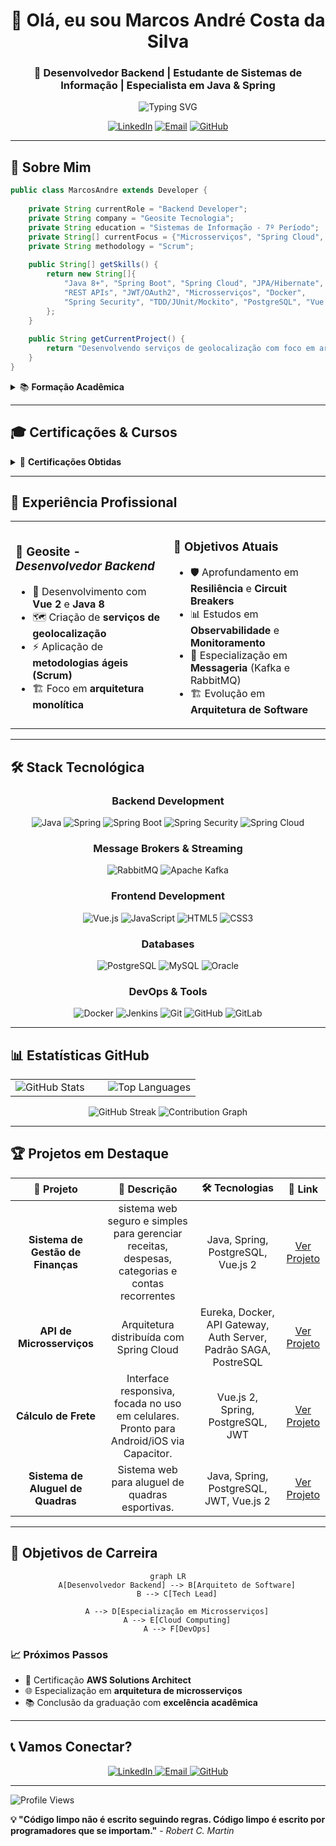 <div align="center">

# 👋 Olá, eu sou **Marcos André Costa da Silva**

### 🚀 Desenvolvedor Backend | Estudante de Sistemas de Informação | Especialista em Java & Spring

<img src="https://readme-typing-svg.herokuapp.com?font=Fira+Code&pause=1000&color=00D9FF&center=true&vCenter=true&width=435&lines=Desenvolvedor+Backend+Java;Estudante+de+Sistemas+de+Informa%C3%A7%C3%A3o;Especialista+em+Spring+Framework;Apaixonado+por+Microsservi%C3%A7os" alt="Typing SVG" />

[![LinkedIn](https://img.shields.io/badge/LinkedIn-0077B5?style=for-the-badge&logo=linkedin&logoColor=white)](https://www.linkedin.com/in/marcos-andr%C3%A9-costa-da-silva-51807625a)
[![Email](https://img.shields.io/badge/Email-D14836?style=for-the-badge&logo=gmail&logoColor=white)](mailto:marcosdev2002@gmail.com)
[![GitHub](https://img.shields.io/badge/GitHub-100000?style=for-the-badge&logo=github&logoColor=white)](https://github.com/devopMarkz)

</div>

---

## 🎯 **Sobre Mim**

```java
public class MarcosAndre extends Developer {
    
    private String currentRole = "Backend Developer";
    private String company = "Geosite Tecnologia";
    private String education = "Sistemas de Informação - 7º Período";
    private String[] currentFocus = {"Microsserviços", "Spring Cloud", "Mensageria"};
    private String methodology = "Scrum";
    
    public String[] getSkills() {
        return new String[]{
            "Java 8+", "Spring Boot", "Spring Cloud", "JPA/Hibernate",
            "REST APIs", "JWT/OAuth2", "Microsserviços", "Docker", 
            "Spring Security", "TDD/JUnit/Mockito", "PostgreSQL", "Vue.js"
        };
    }
    
    public String getCurrentProject() {
        return "Desenvolvendo serviços de geolocalização com foco em arquitetura monolítica";
    }
}
```

<details>
<summary>📚 <strong>Formação Acadêmica</strong></summary>

- 🎓 **Bacharelado em Sistemas de Informação** - 7º Período
- 📖 Focado em **Engenharia de Software**, **Arquitetura de Sistemas** e **Desenvolvimento Web**
- 🔬 Projetos acadêmicos e profissionais envolvendo **desenvolvimento full-stack** e **metodologias ágeis**

</details>

---

## 🎓 **Certificações & Cursos**

<details>
<summary>📜 <strong>Certificações Obtidas</strong></summary>

- ☕ **Java COMPLETO - Programação Orientada a Objetos + Projetos** *(54.5 horas - Concluído)*
- ☕ **SOLID com JAVA: Princípios da Programação Orientada a Objetos** *(8 horas - Concluído)*
- 🍃 **Java Spring Professional** *(120 horas - Concluído)*
- 🐳 **Spring BootExpert: JPA, REST, JWT, OAuth2 com Docker e AWS** *(52 horas - Concluído)*
- ☕ **Java Unit Testing com Spring Boot 3, TDD, Junit 5 e Mockito** *(17h - Concluído)*
- ☕ **Microsserviços 2025 c. Spring Cloud Boot Kubernetes e Docker** *(43.5h - Concluído)*
- 🍃 **Especialista JPA** *(32 horas - Em andamento)*
- 📊 **Especialista em Microsserviços - AlgaWorks** - *(+70 horas - Em andamento)*

</details>

---

## 💼 **Experiência Profissional**

<table align="center">
<tr>
<td width="450px" align="left">

### 🏢 **Geosite** - *Desenvolvedor Backend*
- 🔭 Desenvolvimento com **Vue 2** e **Java 8**
- 🗺️ Criação de **serviços de geolocalização**
- ⚡ Aplicação de **metodologias ágeis (Scrum)**
- 🏗️ Foco em **arquitetura monolítica**

</td>
<td width="450px" align="left">

### 🎯 **Objetivos Atuais**
- 🛡️ Aprofundamento em **Resiliência** e **Circuit Breakers**
- 📊 Estudos em **Observabilidade** e **Monitoramento**
- 📨 Especialização em **Messageria** (Kafka e RabbitMQ)
- 🏗️ Evolução em **Arquitetura de Software**

</td>
</tr>
</table>

---

## 🛠️ **Stack Tecnológica**

<div align="center">

### **Backend Development**
![Java](https://img.shields.io/badge/Java-007396?style=for-the-badge&logo=java&logoColor=white)
![Spring](https://img.shields.io/badge/Spring-6DB33F?style=for-the-badge&logo=spring&logoColor=white)
![Spring Boot](https://img.shields.io/badge/Spring%20Boot-6DB33F?style=for-the-badge&logo=springboot&logoColor=white)
![Spring Security](https://img.shields.io/badge/Spring%20Security-6DB33F?style=for-the-badge&logo=springsecurity&logoColor=white)
![Spring Cloud](https://img.shields.io/badge/Spring%20Cloud-6DB33F?style=for-the-badge&logo=springcloud&logoColor=white)

### **Message Brokers & Streaming**
![RabbitMQ](https://img.shields.io/badge/RabbitMQ-FF6600?style=for-the-badge&logo=rabbitmq&logoColor=white)
![Apache Kafka](https://img.shields.io/badge/Apache%20Kafka-231F20?style=for-the-badge&logo=apachekafka&logoColor=white)

### **Frontend Development**
![Vue.js](https://img.shields.io/badge/Vue.js-4FC08D?style=for-the-badge&logo=vue.js&logoColor=white)
![JavaScript](https://img.shields.io/badge/JavaScript-F7DF1E?style=for-the-badge&logo=javascript&logoColor=black)
![HTML5](https://img.shields.io/badge/HTML5-E34F26?style=for-the-badge&logo=html5&logoColor=white)
![CSS3](https://img.shields.io/badge/CSS3-1572B6?style=for-the-badge&logo=css3&logoColor=white)

### **Databases**
![PostgreSQL](https://img.shields.io/badge/PostgreSQL-316192?style=for-the-badge&logo=postgresql&logoColor=white)
![MySQL](https://img.shields.io/badge/MySQL-4479A1?style=for-the-badge&logo=mysql&logoColor=white)
![Oracle](https://img.shields.io/badge/Oracle-F80000?style=for-the-badge&logo=oracle&logoColor=white)

### **DevOps & Tools**
![Docker](https://img.shields.io/badge/Docker-2496ED?style=for-the-badge&logo=docker&logoColor=white)
![Jenkins](https://img.shields.io/badge/Jenkins-2C526F?style=for-the-badge&logo=jenkins&logoColor=white)
![Git](https://img.shields.io/badge/Git-F05032?style=for-the-badge&logo=git&logoColor=white)
![GitHub](https://img.shields.io/badge/GitHub-181717?style=for-the-badge&logo=github&logoColor=white)
![GitLab](https://img.shields.io/badge/GitLab-278964?style=for-the-badge&logo=gitlab&logoColor=white)

</div>

---

## 📊 **Estatísticas GitHub**

<div align="center">
<table>
<tr>
<td width="50%">

<img src="https://github-readme-stats.vercel.app/api?username=devopMarkz&show_icons=true&theme=tokyonight&count_private=true&hide_border=true" alt="GitHub Stats" />

</td>
<td width="50%">

<img src="https://github-readme-stats.vercel.app/api/top-langs/?username=devopMarkz&layout=compact&theme=tokyonight&hide_border=true" alt="Top Languages" />

</td>
</tr>
</table>

<img src="https://github-readme-streak-stats.herokuapp.com/?user=devopMarkz&theme=tokyonight&hide_border=true" alt="GitHub Streak" />

<img src="https://github-readme-activity-graph.vercel.app/graph?username=devopMarkz&theme=tokyo-night&hide_border=true" alt="Contribution Graph" />

</div>

---

## 🏆 **Projetos em Destaque**

<div align="center">

| 🚀 **Projeto** | 📝 **Descrição** | 🛠️ **Tecnologias** | 🔗 **Link** |
|:---:|:---:|:---:|:---:|
| **Sistema de Gestão de Finanças** | sistema web seguro e simples para gerenciar receitas, despesas, categorias e contas recorrentes | Java, Spring, PostgreSQL, Vue.js 2 | [Ver Projeto](https://gestao-financas-lac.vercel.app/login) |
| **API de Microsserviços** | Arquitetura distribuída com Spring Cloud | Eureka, Docker, API Gateway, Auth Server, Padrão SAGA, PostreSQL | [Ver Projeto](https://github.com/devopMarkz/Gerenciamento_Pedidos) |
| **Cálculo de Frete** | Interface responsiva, focada no uso em celulares. Pronto para Android/iOS via Capacitor. | Vue.js 2, Spring, PostgreSQL, JWT | [Ver Projeto](https://liq-frota.vercel.app/login) |
| **Sistema de Aluguel de Quadras** | Sistema web para aluguel de quadras esportivas. | Java, Spring, PostgreSQL, JWT, Vue.js 2 | [Ver Projeto](https://github.com/devopMarkz/Reservou_App) |

</div>

---


## 🎯 **Objetivos de Carreira**

<div align="center">

```mermaid
graph LR
    A[Desenvolvedor Backend] --> B[Arquiteto de Software]
    B --> C[Tech Lead]
    
    A --> D[Especialização em Microsserviços]
    A --> E[Cloud Computing]
    A --> F[DevOps]
```

</div>

### 📈 **Próximos Passos**
- 🎯 Certificação **AWS Solutions Architect**
- 🌐 Especialização em **arquitetura de microsserviços**
- 📚 Conclusão da graduação com **excelência acadêmica**

---

## 📞 **Vamos Conectar?**

<div align="center">

<a href="https://www.linkedin.com/in/marcos-andr%C3%A9-costa-da-silva-51807625a" target="_blank">
<img src="https://img.shields.io/badge/LinkedIn-0077B5?style=for-the-badge&logo=linkedin&logoColor=white" alt="LinkedIn"/>
</a>

<a href="mailto:marcosdev2002@gmail.com">
<img src="https://img.shields.io/badge/Email-D14836?style=for-the-badge&logo=gmail&logoColor=white" alt="Email"/>
</a>

<a href="https://github.com/devopMarkz">
<img src="https://img.shields.io/badge/GitHub-100000?style=for-the-badge&logo=github&logoColor=white" alt="GitHub"/>
</a>

</div>

---

<img src="https://komarev.com/ghpvc/?username=devopMarkz&color=blue&style=for-the-badge" alt="Profile Views" />

**💡 "Código limpo não é escrito seguindo regras. Código limpo é escrito por programadores que se importam."** - *Robert C. Martin*

</div>
